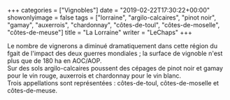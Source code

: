 +++
categories = ["Vignobles"]
date = "2019-02-22T17:30:22+00:00"
showonlyimage = false
tags = ["lorraine", "argilo-calcaires", "pinot noir", "gamay", "auxerrois", "chardonnay", "côtes-de-toul", "côtes-de-moselle", "côtes-de-meuse"]
title = "La Lorraine"
writer = "LeChaps"
+++

Le nombre de vignerons a diminué dramatiquement dans cette région du fgait de l'impact des deux guerres mondiales ; la surface de vignoble n'est plus que de 180 ha en AOC/AOP.  
Sur des sols argilo-calcaires poussent des cépages de pinot noir et gamay pour le vin rouge, auxerrois et chardonnay pour le vin blanc.  
Trois appellations sont représentées : côtes-de-toul, côtes-de-moselle et côtes-de-meuse.